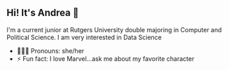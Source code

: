 ## Hi! It's Andrea 👋

I'm a current junior at Rutgers University double majoring in Computer and Political Science. I am very interested in Data Science

- 🧍🏽‍♀️ Pronouns: she/her
- ⚡ Fun fact: I love Marvel...ask me about my favorite character 



<!--
**andreaglopez/andreaglopez** is a ✨ _special_ ✨ repository because its `README.md` (this file) appears on your GitHub profile.

Here are some ideas to get you started:

- 🔭 I’m currently working on ...
- 🌱 I’m currently learning ...
- 👯 I’m looking to collaborate on ...
- 🤔 I’m looking for help with ...
- 💬 Ask me about ...
- 📫 How to reach me: ...
- 😄 Pronouns: ...
- ⚡ Fun fact: ...
-->
